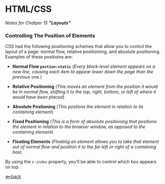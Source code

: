 # HTML/CSS

*Notes for Chatper 15 **"Layouts"***

### Controlling The Position of Elements

CSS had the following positioning schemes that allow you to control the layout of a page: normal flow,
relative positioining, and absolute positioning.
Examples of these positioins are:

- **Normal Flow ```postion:static```**
(*Every block-level element appears on  a new line, causing each item to appear lower down the page than
 the previous one.*)
 
 
 
- **Relative Positioning**
(*This moves an element from the position it would be in normal flow, shifting it to the top, right, bottom,
 or left of where it would have been placed*)
- **Absolute Postioning**
(*This postions the element in relation to its containing element*)
- **Fixed Positioning**
(*This is a form of absolute positioning that positions the element in relation to the browser window, as
 opposed to the containing element*)
- **Floating Elements**
(*Floating an element allows you to take that element out of normal flow and position it to the far left or right
 of a containing box*)

By using the ```z-index``` property, you'll be able to control which box appears on top. 








[<==back](README.md)
